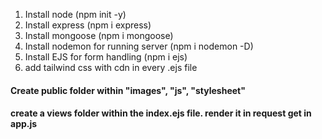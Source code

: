 1. Install node (npm init -y)
2. Install express (npm i express)
3. Install mongoose (npm i mongoose)
4. Install nodemon for running server (npm i nodemon -D)
5. Install EJS for form handling (npm i ejs)
6. add tailwind css with cdn in every .ejs file


<h4>Create public folder within "images", "js", "stylesheet"</h4>

<h4>
    create a views folder within the index.ejs file. render it in request get in app.js
</h4>
